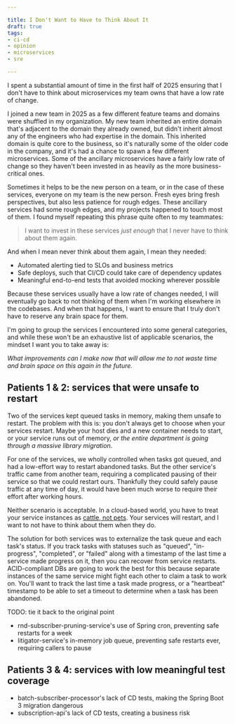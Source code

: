 ```yaml
---

title: I Don't Want to Have to Think About It
draft: true
tags:
- ci-cd
- opinion
- microservices
- sre

---
```


I spent a substantial amount of time in the first half of 2025 ensuring that I don't have to think about microservices my team owns that have a low rate of change.

I joined a new team in 2025 as a few different feature teams and domains were shuffled in my organization. My new team inherited an entire domain that's adjacent to the domain they already owned, but didn't inherit almost any of the engineers who had expertise in the domain. This inherited domain is quite core to the business, so it's naturally some of the older code in the company, and it's had a chance to spawn a few different microservices. Some of the ancillary microservices have a fairly low rate of change so they haven't been invested in as heavily as the more business-critical ones.

Sometimes it helps to be the new person on a team, or in the case of these services, everyone on my team is the new person. Fresh eyes bring fresh perspectives, but also less patience for rough edges. These ancillary services had some rough edges, and my projects happened to touch most of them. I found myself repeating this phrase quite often to my teammates:

> I want to invest in these services _just enough_ that I never have to think about them again.

And when I mean never think about them again, I mean they needed:

- Automated alerting tied to SLOs and business metrics
- Safe deploys, such that CI/CD could take care of dependency updates
- Meaningful end-to-end tests that avoided mocking wherever possible

Because these services usually have a low rate of changes needed, I will eventually go back to not thinking of them when I'm working elsewhere in the codebases. And when that happens, I want to ensure that I truly don't have to reserve any brain space for them.

I'm going to group the services I encountered into some general categories, and while these won't be an exhaustive list of applicable scenarios, the mindset I want you to take away is:

_What improvements can I make now that will allow me to not waste time and brain space on this again in the future._

## Patients 1 & 2: services that were unsafe to restart

Two of the services kept queued tasks in memory, making them unsafe to restart. The problem with this is: you don't always get to choose when your services restart. Maybe your host dies and a new container needs to start, or your service runs out of memory, _or the entire department is going through a massive library migration_.

For one of the services, we wholly controlled when tasks got queued, and had a low-effort way to restart abandoned tasks. But the other service's traffic came from another team, requiring a complicated pausing of their service so that we could restart ours. Thankfully they could safely pause traffic at any time of day, it would have been much worse to require their effort after working hours.

Neither scenario is acceptable. In a cloud-based world, you have to treat your service instances as [cattle, not pets](https://cloudscaling.com/blog/cloud-computing/the-history-of-pets-vs-cattle/). Your services will restart, and I want to not have to think about them when they do.

The solution for both services was to externalize the task queue and each task's status. If you track tasks with statuses such as "queued", "in-progress", "completed", or "failed" along with a timestamp of the last time a service made progress on it, then you can recover from service restarts. ACID-compliant DBs are going to work the best for this because separate instances of the same service might fight each other to claim a task to work on. You'll want to track the last time a task made progress, or a "heartbeat" timestamp to be able to set a timeout to determine when a task has been abandoned.

TODO: tie it back to the original point

- rnd-subscriber-pruning-service's use of Spring cron, preventing safe restarts for a week
- litigator-service's in-memory job queue, preventing safe restarts ever, requiring callers to pause

## Patients 3 & 4: services with low meaningful test coverage

- batch-subscriber-processor's lack of CD tests, making the Spring Boot 3 migration dangerous
- subscription-api's lack of CD tests, creating a business risk
<!--stackedit_data:
eyJoaXN0b3J5IjpbLTEwOTcwODAzMiwtNDgxMjE5NDU3LDE0MT
Q5ODAxNzgsMTkzMzg0MTQxMF19
-->